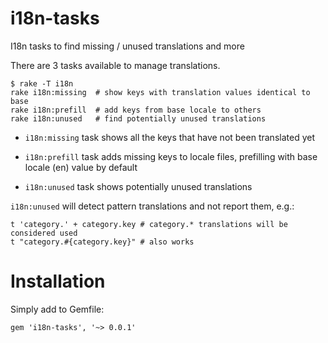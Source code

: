 i18n-tasks
==========

I18n tasks to find missing / unused translations and more

There are 3 tasks available to manage translations.

    $ rake -T i18n
    rake i18n:missing  # show keys with translation values identical to base
    rake i18n:prefill  # add keys from base locale to others
    rake i18n:unused   # find potentially unused translations

* `i18n:missing` task shows all the keys that have not been translated yet
* `i18n:prefill` task adds missing keys to locale files, prefilling with base locale (en) value by default

* `i18n:unused` task shows potentially unused translations

`i18n:unused` will detect pattern translations and not report them, e.g.:

    t 'category.' + category.key # category.* translations will be considered used
    t "category.#{category.key}" # also works

Installation
============

Simply add to Gemfile:

    gem 'i18n-tasks', '~> 0.0.1'
